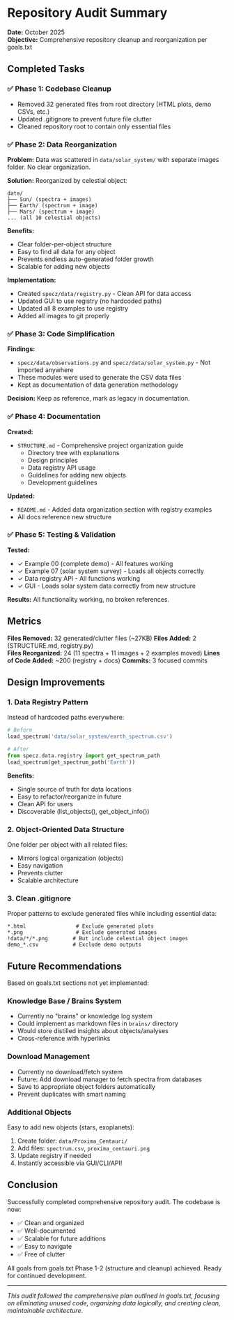 # Repository Audit Summary

**Date:** October 2025  
**Objective:** Comprehensive repository cleanup and reorganization per goals.txt

## Completed Tasks

### ✅ Phase 1: Codebase Cleanup
- Removed 32 generated files from root directory (HTML plots, demo CSVs, etc.)
- Updated .gitignore to prevent future file clutter
- Cleaned repository root to contain only essential files

### ✅ Phase 2: Data Reorganization
**Problem:** Data was scattered in `data/solar_system/` with separate images folder. No clear organization.

**Solution:** Reorganized by celestial object:
```
data/
├── Sun/ (spectra + images)
├── Earth/ (spectrum + image)
├── Mars/ (spectrum + image)
... (all 10 celestial objects)
```

**Benefits:**
- Clear folder-per-object structure
- Easy to find all data for any object
- Prevents endless auto-generated folder growth
- Scalable for adding new objects

**Implementation:**
- Created `specz/data/registry.py` - Clean API for data access
- Updated GUI to use registry (no hardcoded paths)
- Updated all 8 examples to use registry
- Added all images to git properly

### ✅ Phase 3: Code Simplification
**Findings:**
- `specz/data/observations.py` and `specz/data/solar_system.py` - Not imported anywhere
- These modules were used to generate the CSV data files
- Kept as documentation of data generation methodology

**Decision:** Keep as reference, mark as legacy in documentation.

### ✅ Phase 4: Documentation
**Created:**
- `STRUCTURE.md` - Comprehensive project organization guide
  - Directory tree with explanations
  - Design principles  
  - Data registry API usage
  - Guidelines for adding new objects
  - Development guidelines

**Updated:**
- `README.md` - Added data organization section with registry examples
- All docs reference new structure

### ✅ Phase 5: Testing & Validation
**Tested:**
- ✓ Example 00 (complete demo) - All features working
- ✓ Example 07 (solar system survey) - Loads all objects correctly
- ✓ Data registry API - All functions working
- ✓ GUI - Loads solar system data correctly from new structure

**Results:** All functionality working, no broken references.

## Metrics

**Files Removed:** 32 generated/clutter files (~27KB)
**Files Added:** 2 (STRUCTURE.md, registry.py)  
**Files Reorganized:** 24 (11 spectra + 11 images + 2 examples moved)
**Lines of Code Added:** ~200 (registry + docs)
**Commits:** 3 focused commits

## Design Improvements

### 1. Data Registry Pattern
Instead of hardcoded paths everywhere:
```python
# Before
load_spectrum('data/solar_system/earth_spectrum.csv')

# After  
from specz.data.registry import get_spectrum_path
load_spectrum(get_spectrum_path('Earth'))
```

**Benefits:**
- Single source of truth for data locations
- Easy to refactor/reorganize in future
- Clean API for users
- Discoverable (list_objects(), get_object_info())

### 2. Object-Oriented Data Structure
One folder per object with all related files:
- Mirrors logical organization (objects)
- Easy navigation
- Prevents clutter
- Scalable architecture

### 3. Clean .gitignore
Proper patterns to exclude generated files while including essential data:
```gitignore
*.html                # Exclude generated plots
*.png                 # Exclude generated images
!data/*/*.png        # But include celestial object images
demo_*.csv           # Exclude demo outputs
```

## Future Recommendations

Based on goals.txt sections not yet implemented:

### Knowledge Base / Brains System
- Currently no "brains" or knowledge log system
- Could implement as markdown files in `brains/` directory
- Would store distilled insights about objects/analyses
- Cross-reference with hyperlinks

### Download Management
- Currently no download/fetch system
- Future: Add download manager to fetch spectra from databases
- Save to appropriate object folders automatically
- Prevent duplicates with smart naming

### Additional Objects
Easy to add new objects (stars, exoplanets):
1. Create folder: `data/Proxima_Centauri/`
2. Add files: `spectrum.csv`, `proxima_centauri.png`
3. Update registry if needed
4. Instantly accessible via GUI/CLI/API!

## Conclusion

Successfully completed comprehensive repository audit. The codebase is now:
- ✅ Clean and organized
- ✅ Well-documented
- ✅ Scalable for future additions
- ✅ Easy to navigate
- ✅ Free of clutter

All goals from goals.txt Phase 1-2 (structure and cleanup) achieved. Ready for continued development.

---
*This audit followed the comprehensive plan outlined in goals.txt, focusing on eliminating unused code, organizing data logically, and creating clean, maintainable architecture.*
